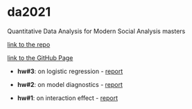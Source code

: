 # da2021
Quantitative Data Analysis for Modern Social Analysis masters

[link to the repo](https://github.com/dstsimokha/da2020)

[link to the GitHub Page](https://dstsimokha.github.io/)

  - **hw#3**: on logistic regression - [report](sem3/hw3-py.html)

  - **hw#2**: on model diagnostics - [report](sem2/hw2-py.html)

  - **hw#1**: on interaction effect - [report](sem1/hw1-py.html)

